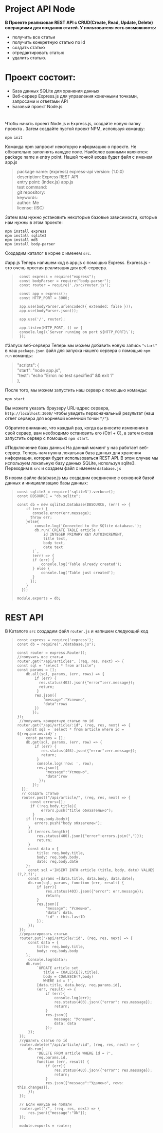 # Project API Node
 **В Проекте реализован REST API с CRUD(Create, Read, Update, Delete)
 операциями для создания статей. У пользователя есть возможность:**
  
* получить все статьи
* получить конкретную статью по id
* создать статью
* отредактировать статью
* удалить статью.

# Проект состоит:
  
* База данных SQLite для хранения данных
* Веб-сервер Express.js для управления конечными точками, запросами и ответами API
* Базовый проект Node.js
#
 
 
 Чтобы начать проект Node.js и Express.js, создайте новую папку проекта . Затем создайте пустой проект NPM, используя команду:

  `npm init` 
  
 Команда npm запросит некоторую информацию о проекте. Не обязательно заполнять каждое поле.
 Наиболее важными являются:  package name и entry point.
 Нашей точкой входа будет файл с именем app.js
 >package name: (express) express-api
 >version: (1.0.0)  
 description: Express REST API  
 entry point: (index.js) app.js  
 test command:  
 git repository:  
 keywords:  
 author: Me  
 license: (ISC)  
 
Затем вам нужно установить некоторые базовые зависимости, которые нам нужны в этом проекте: 
 
 `npm install express`  
 `npm install sqlite3`  
 `npm install md5`  
 `npm install body-parser`  

Создадим каталог в корне с именем `src`. 

 #app.js
 Теперь напишем код в app.js с помощью Express.
  Express.js - это очень простая реализация для веб-сервера.  
>      const express = require("express");  
>      const bodyParser = require("body-parser");  
>      const router = require('./src/router.js');  
>
>      const app = express();  
>      const HTTP_PORT = 3000;  
>
>      app.use(bodyParser.urlencoded({ extended: false }));  
>      app.use(bodyParser.json());  
>
>      app.use('/', router);  
>
>      app.listen(HTTP_PORT, () => {  
>      console.log(\`Server running on port ${HTTP_PORT}\`);  
>      });  
 
 #Запуск веб-сервера
 Теперь мы можем добавить новую  запись `"start"` в наш `package.json` файл для запуска нашего сервера с помощью `npm run` команды:  
  > "scripts": {  
     "start": "node app.js",  
     "test": "echo "Error: no test specified" && exit 1"  
   },  
   
После того, мы можем запустить наш сервер с помощью команды:
 
 `npm start`
 
 Вы можете указать браузеру URL-адрес сервера, `http://localhost:3000/` чтобы увидеть первоначальный 
 результат (наш ответ сервера для корневой конечной точки `"/"`):  
 
Обратите внимание, что каждый раз, когда вы вносите изменения в свой сервер, 
вам необходимо остановить его (Ctrl + C), а затем снова запустить сервер с помощью `npm start`. 


 #Подключение базы данных
На данный момент у нас работает веб-сервер. Теперь нам нужна локальная база данных
 для хранения информации, которая будет использоваться REST API. 
 В этом случае мы используем локальную базу данных SQLite, используя sqlite3.
Переходим в `src` и создаем файл с именем `database.js`   

В новом файле database.js мы создадим соединение с основной базой данных и инициализацию базы данных:  

 >     const sqlite3 = require('sqlite3').verbose();  
 >     const DBSOURCE = "db.sqlite";  
 >  
 >     const db = new sqlite3.Database(DBSOURCE, (err) => {  
 >         if (err) {   
 >            console.error(err.message);  
 >           throw err;  
 >         }else{  
 >             console.log('Connected to the SQlite database.');  
 >             db.run(`CREATE TABLE article (  
 >                 id INTEGER PRIMARY KEY AUTOINCREMENT,  
 >                 title text,   
 >                 body text,   
 >                 date text  
 >            )`,  
 >            (err) => {  
 >            if (err) {  
 >                console.log('Table already created');  
 >            } else {  
 >                console.log('Table just created');  
 >            }  
 >           });  
 >         }  
 >       });  
 >
 >     module.exports = db;  
 

 
 # REST API
 
 В Каталоге `src` создадим файл `router.js` и напишем следующий код 
 
 >     const express = require('express');
 >     const db = require("./database.js");
 >
 >     const router = express.Router();
 >     //получить все статьи
 >     router.get("/api/articles", (req, res, next) => {
 >     const sql = "select * from article";
 >     const params = [];
 >         db.all(sql, params, (err, rows) => {
 >             if (err) {
 >               res.status(403).json({"error":err.message});
 >               return;
 >              }
 >             res.json({
 >                 "message":"Успешно",
 >                 "data":rows
 >             })
 >            });
 >     });
 >      //получить конкретную статью по id
 >     router.get("/api/article/:id", (req, res, next) => {
 >         const sql = `select * from article where id = ${req.params.id}`;
 >         const params = [];
 >         db.get(sql, params, (err, row) => {
 >             if (err) {
 >                res.status(403).json({"error":err.message});
 >                return;
 >              }
 >              console.log('row: ', row);
 >              res.json({
 >                  "message":"Успешно",
 >                  "data":row
 >               });
 >            });
 >       });
 >       // создать статью
 >       router.post("/api/article/", (req, res, next) => {
 >           const errors=[];
 >           if (!req.body.title){
 >                errors.push("title обязательно");
 >            }
 >         if (!req.body.body){
 >             errors.push("body обязателен");
 >          }
 >          if (errors.length){
 >              res.status(400).json({"error":errors.join(",")});
 >              return;
 >          }
 >          const data = {
 >              title: req.body.title,
 >              body: req.body.body,
 >              date: req.body.date
 >         };
 >          const sql ='INSERT INTO article (title, body, date) VALUES (?,?,?)';
 >          const params =[data.title, data.body, data.date];
 >          db.run(sql, params, function (err, result) {
 >              if (err){
 >                  res.status(403).json({"error": err.message});
 >                  return;
 >              }
 >              res.json({
 >                  "message": "Успешно",
 >                  "data": data,
 >                  "id" : this.lastID
 >              });
 >          });
 >      });
 >      //редактировать статью
 >      router.put("/api/article/:id", (req, res, next) => {
 >          const data = {
 >              title: req.body.title,
 >              body: req.body.body
 >         };
 >          console.log(data);
 >         db.run(
 >              `UPDATE article set 
 >                 title = COALESCE(?,title),
 >                 body = COALESCE(?,body)
 >                 WHERE id = ?`,
 >              [data.title, data.body, req.params.id],
 >              (err, result) => {
 >                  if (err){
 >                      console.log(err);
 >                      res.status(403).json({"error": res.message});
 >                      return;
 >                  }
 >                  res.json({
 >                      message: "Успешно",
 >                      data: data
 >                  });
 >          });
 >      });
 >      //удалить статью по id
 >      router.delete("/api/article/:id", (req, res, next) => {
 >          db.run(
 >              'DELETE FROM article WHERE id = ?',
 >              req.params.id,
 >              function (err, result) {
 >                  if (err){
 >                      res.status(403).json({"error": res.message});
 >                      return;
 >                  }
 >                  res.json({"message":"Удалено", rows: this.changes});
 >          });
 >      });
 >      
 >      // Если никуда не попали
 >      router.get("/", (req, res, next) => {
 >          res.json({"message":"Ok"});
 >      });
 >     
 >      module.exports = router;
